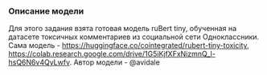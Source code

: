### Описание модели

Для этого задания взята готовая модель ruBert tiny, обученная на датасете токсичных комментариев из социальной сети Одноклассники. 
Сама модель - https://huggingface.co/cointegrated/rubert-tiny-toxicity, https://colab.research.google.com/drive/1G5iKjfXFxNizmnQ_l-hsQ6N6v4QyLwfv. Автор модели - @avidale
